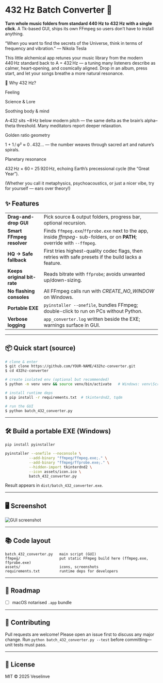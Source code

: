 # 432 Hz Batch Converter 🎵

**Turn whole music folders from standard 440 Hz to 432 Hz with a single click.**
A Tk-based GUI, ships its own FFmpeg so users don’t have to install anything.

“When you want to find the secrets of the Universe, think in terms of frequency and vibration.” — Nikola Tesla

This little alchemical app retunes your music library from the modern 440 Hz standard back to A = 432 Hz — a tuning many listeners describe as calmer, heart‑opening, and cosmically aligned. Drop in an album, press start, and let your songs breathe a more natural resonance.

🌟 Why 432 Hz?

Feeling

Science & Lore

Soothing body & mind

A‑432 sits ~8 Hz below modern pitch — the same delta as the brain’s alpha–theta threshold. Many meditators report deeper relaxation.

Golden ratio geometry

1 + 1 / φ² ≈ 0 . 432… — the number weaves through sacred art and nature’s spirals.

Planetary resonance

432 Hz × 60 = 25 920 Hz, echoing Earth’s precessional cycle (the “Great Year”).

(Whether you call it metaphysics, psychoacoustics, or just a nicer vibe, try for yourself — ears over theory!)

## ✨ Features

| | |
|---|---|
| **Drag-and-drop GUI** | Pick source & output folders, progress bar, optional recursion. |
| **Smart FFmpeg resolver** | Finds `ffmpeg.exe`/`ffprobe.exe` next to the app, inside *ffmpeg-* sub-folders, or on **PATH**; override with `--ffmpeg`. |
| **HQ → Safe fallback** | First tries highest-quality codec flags, then retries with safe presets if the build lacks a feature. |
| **Keeps original bit-rate** | Reads bitrate with `ffprobe`; avoids unwanted up/down-sizing. |
| **No flashing consoles** | All FFmpeg calls run with *CREATE_NO_WINDOW* on Windows. |
| **Portable EXE** | `pyinstaller --onefile`, bundles FFmpeg; double-click to run on PCs without Python. |
| **Verbose logging** | `app_converter.log` written beside the EXE; warnings surface in GUI. |

---

## 📦 Quick start (source)

```bash
# clone & enter
$ git clone https://github.com/YOUR-NAME/432hz-converter.git
$ cd 432hz-converter

# create isolated env (optional but recommended)
$ python -m venv venv && source venv/bin/activate   # Windows: venv\Scripts\activate

# install runtime deps
$ pip install -r requirements.txt  # tkinterdnd2, tqdm

# run the GUI
$ python batch_432_converter.py
```
---

## 🛠 Build a portable EXE (Windows)

```bash
pip install pyinstaller

pyinstaller --onefile --noconsole \
           --add-binary "ffmpeg/ffmpeg.exe;." \
           --add-binary "ffmpeg/ffprobe.exe;." \
           --hidden-import tkinterdnd2 \
           --icon assets/icon.ico \
           batch_432_converter.py
```

Result appears in `dist/batch_432_converter.exe`.

---

## 🖥 Screenshot

![GUI screenshot](assets/screenshot.png)

---

## 📚 Code layout

```text
batch_432_converter.py   main script (GUI)
ffmpeg/                  put static FFmpeg build here (ffmpeg.exe, ffprobe.exe)
assets/                  icons, screenshots
requirements.txt         runtime deps for developers
```

---

## 🚧 Roadmap

- [ ] macOS notarised `.app` bundle

---

## 🤝 Contributing

Pull requests are welcome! Please open an issue first to discuss any major change.
Run `python batch_432_converter.py --test` before committing—unit tests must pass.

---

## 📄 License

MIT © 2025 Veselinve
